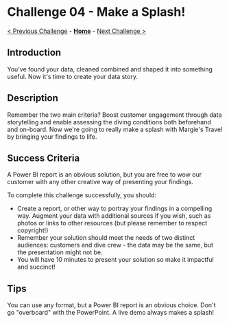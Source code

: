 # Challenge 04 - Make a Splash!

[< Previous Challenge](./Challenge-03.md) - **[Home](../README.md)** - [Next Challenge >](./Challenge-05.md)

## Introduction

You've found your data, cleaned combined and shaped it into something useful. Now it's time to create your data story.

## Description

Remember the two main criteria? Boost customer engagement through data storytelling and enable assessing the diving conditions both beforehand and on-board. Now we're going to really make a splash with Margie's Travel by bringing your findings to life.

## Success Criteria

A Power BI report is an obvious solution, but you are free to wow our customer with any other creative way of presenting your findings.

To complete this challenge successfully, you should:

- Create a report, or other way to portray your findings in a compelling way. Augment your data with additional sources if you wish, such as photos or links to other resources (but please remember to respect copyright!)
- Remember your solution should meet the needs of two distinct audiences: customers and dive crew - the data may be the same, but the presentation might not be.
- You will have 10 minutes to present your solution so make it impactful and succinct!

## Tips

You can use any format, but a Power BI report is an obvious choice. 
Don't go "overboard" with the PowerPoint.
A live demo always makes a splash!
